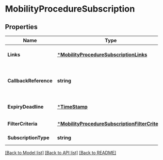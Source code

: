 # MobilityProcedureSubscription

## Properties
Name | Type | Description | Notes
------------ | ------------- | ------------- | -------------
**Links** | [***MobilityProcedureSubscriptionLinks**](MobilityProcedureSubscription.links.md) |  | [optional] [default to null]
**CallbackReference** | **string** | URI selected by the service consumer to receive notifications on the subscribed Application Mobility Service. This shall be included both in the request and in response. | [default to null]
**ExpiryDeadline** | [***TimeStamp**](TimeStamp.md) |  | [optional] [default to null]
**FilterCriteria** | [***MobilityProcedureSubscriptionFilterCriteria**](MobilityProcedureSubscription.filterCriteria.md) |  | [default to null]
**SubscriptionType** | **string** | Shall be set to \&quot;MobilityProcedureSubscription\&quot;. | [default to null]

[[Back to Model list]](../README.md#documentation-for-models) [[Back to API list]](../README.md#documentation-for-api-endpoints) [[Back to README]](../README.md)


